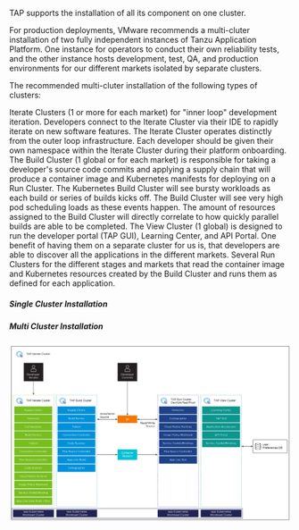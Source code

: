 TAP supports the installation of all its component on one cluster.

For production deployments, VMware recommends a multi-cluter installation of two fully independent instances of Tanzu Application Platform. One instance for operators to conduct their own reliability tests, and the other instance hosts development, test, QA, and production environments for our different markets isolated by separate clusters.

The recommended multi-cluter installation of the following types of clusters:

Iterate Clusters (1 or more for each market) for "inner loop" development iteration. Developers connect to the Iterate Cluster via their IDE to rapidly iterate on new software features. The Iterate Cluster operates distinctly from the outer loop infrastructure. Each developer should be given their own namespace within the Iterate Cluster during their platform onboarding.
The Build Cluster (1 global or for each market) is responsible for taking a developer's source code commits and applying a supply chain that will produce a container image and Kubernetes manifests for deploying on a Run Cluster. The Kubernetes Build Cluster will see bursty workloads as each build or series of builds kicks off. The Build Cluster will see very high pod scheduling loads as these events happen. The amount of resources assigned to the Build Cluster will directly correlate to how quickly parallel builds are able to be completed.
The View Cluster (1 global) is designed to run the developer portal (TAP GUI), Learning Center, and API Portal. One benefit of having them on a separate cluster for us is, that developers are able to discover all the applications in the different markets.
Several Run Clusters for the different stages and markets that read the container image and Kubernetes resources created by the Build Cluster and runs them as defined for each application.



##### Single Cluster Installation

##### Multi Cluster Installation
![Multicluster topology](../images/multicluster-diagram.jpg)
